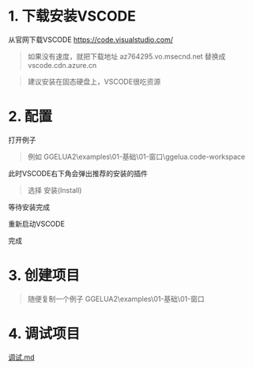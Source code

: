 ﻿# 1. 下载安装VSCODE
从官网下载VSCODE https://code.visualstudio.com/
>如果没有速度，就把下载地址 az764295.vo.msecnd.net 替换成 vscode.cdn.azure.cn

>建议安装在固态硬盘上，VSCODE很吃资源

# 2. 配置
打开例子 
>例如 GGELUA2\examples\01-基础\01-窗口\ggelua.code-workspace

此时VSCODE右下角会弹出推荐的安装的插件
>选择 安装(Install)

等待安装完成

重新启动VSCODE

完成

# 3. 创建项目

>随便复制一个例子 GGELUA2\examples\01-基础\01-窗口

# 4. 调试项目

[调试.md](调试.md)
